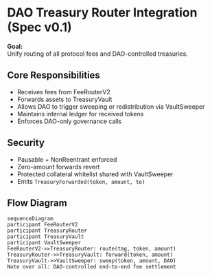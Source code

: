 # DAO Treasury Router Integration (Spec v0.1)

**Goal:**  
Unify routing of all protocol fees and DAO-controlled treasuries.

## Core Responsibilities
- Receives fees from FeeRouterV2
- Forwards assets to TreasuryVault
- Allows DAO to trigger sweeping or redistribution via VaultSweeper
- Maintains internal ledger for received tokens
- Enforces DAO-only governance calls

## Security
- Pausable + NonReentrant enforced
- Zero-amount forwards revert
- Protected collateral whitelist shared with VaultSweeper
- Emits `TreasuryForwarded(token, amount, to)`

## Flow Diagram
```mermaid
sequenceDiagram
participant FeeRouterV2
participant TreasuryRouter
participant TreasuryVault
participant VaultSweeper
FeeRouterV2->>TreasuryRouter: route(tag, token, amount)
TreasuryRouter->>TreasuryVault: forward(token, amount)
TreasuryVault->>VaultSweeper: sweep(token, amount, DAO)
Note over all: DAO-controlled end-to-end fee settlement
